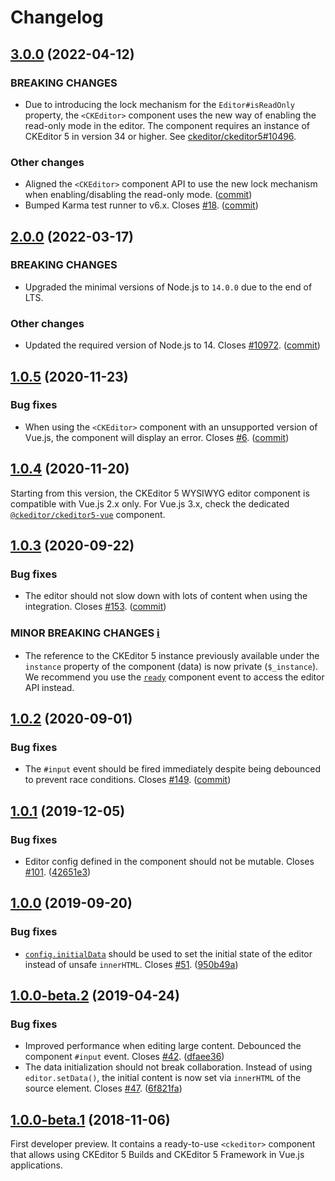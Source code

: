 Changelog
=========

## [3.0.0](https://github.com/ckeditor/ckeditor5-vue2/compare/v2.0.0...v3.0.0) (2022-04-12)

### BREAKING CHANGES

* Due to introducing the lock mechanism for the `Editor#isReadOnly` property, the `<CKEditor>` component uses the new way of enabling the read-only mode in the editor. The component requires an instance of CKEditor 5 in version 34 or higher. See [ckeditor/ckeditor5#10496](https://github.com/ckeditor/ckeditor5/issues/10496).

### Other changes

* Aligned the `<CKEditor>` component API to use the new lock mechanism when enabling/disabling the read-only mode. ([commit](https://github.com/ckeditor/ckeditor5-vue2/commit/167b217aaadae976e238ee70c28c6d70b7b3b3d6))
* Bumped Karma test runner to v6.x. Closes [#18](https://github.com/ckeditor/ckeditor5-vue2/issues/18). ([commit](https://github.com/ckeditor/ckeditor5-vue2/commit/d81d794d07c8362f7efc31541228dc010b5cface))


## [2.0.0](https://github.com/ckeditor/ckeditor5-vue2/compare/v1.0.5...v2.0.0) (2022-03-17)

### BREAKING CHANGES

* Upgraded the minimal versions of Node.js to `14.0.0` due to the end of LTS.

### Other changes

* Updated the required version of Node.js to 14. Closes [#10972](https://github.com/ckeditor/ckeditor5-vue2/issues/10972). ([commit](https://github.com/ckeditor/ckeditor5-vue2/commit/bd6e5c4f3d7b0d5fa6a94d2e3165d40c351a3179))


## [1.0.5](https://github.com/ckeditor/ckeditor5-vue2/compare/v1.0.4...v1.0.5) (2020-11-23)

### Bug fixes

* When using the `<CKEditor>` component with an unsupported version of Vue.js, the component will display an error. Closes [#6](https://github.com/ckeditor/ckeditor5-vue2/issues/6). ([commit](https://github.com/ckeditor/ckeditor5-vue2/commit/840dcfa3d91ff14e70485ee0c9d9623c8ec168a2))


## [1.0.4](https://github.com/ckeditor/ckeditor5-vue2/compare/v1.0.3...v1.0.4) (2020-11-20)

Starting from this version, the CKEditor 5 WYSIWYG editor component is compatible with Vue.js 2.x only. For Vue.js 3.x, check the dedicated [`@ckeditor/ckeditor5-vue`](https://www.npmjs.com/package/@ckeditor/ckeditor5-vue) component.


## [1.0.3](https://github.com/ckeditor/ckeditor5-vue/compare/v1.0.2...v1.0.3) (2020-09-22)

### Bug fixes

* The editor should not slow down with lots of content when using the integration. Closes [#153](https://github.com/ckeditor/ckeditor5-vue/issues/153). ([commit](https://github.com/ckeditor/ckeditor5-vue/commit/df4410a077c5eed5b95533f26f28e88882af289d))

### MINOR BREAKING CHANGES [ℹ️](https://ckeditor.com/docs/ckeditor5/latest/framework/guides/support/versioning-policy.html#major-and-minor-breaking-changes)

* The reference to the CKEditor 5 instance previously available under the `instance` property of the component (data) is now private (`$_instance`). We recommend you use the [`ready`](https://ckeditor.com/docs/ckeditor5/latest/builds/guides/integration/frameworks/vuejs.html#ready) component event to access the editor API instead.

## [1.0.2](https://github.com/ckeditor/ckeditor5-vue/compare/v1.0.1...v1.0.2) (2020-09-01)

### Bug fixes

* The `#input` event should be fired immediately despite being debounced to prevent race conditions. Closes [#149](https://github.com/ckeditor/ckeditor5-vue/issues/149). ([commit](https://github.com/ckeditor/ckeditor5-vue/commit/c8ff4da551f51433398785c340c65031e63d332a))


## [1.0.1](https://github.com/ckeditor/ckeditor5-vue/compare/v1.0.0...v1.0.1) (2019-12-05)

### Bug fixes

* Editor config defined in the component should not be mutable. Closes [#101](https://github.com/ckeditor/ckeditor5-vue/issues/101). ([42651e3](https://github.com/ckeditor/ckeditor5-vue/commit/42651e3))


## [1.0.0](https://github.com/ckeditor/ckeditor5-vue/compare/v1.0.0-beta.2...v1.0.0) (2019-09-20)

### Bug fixes

* [`config.initialData`](https://ckeditor.com/docs/ckeditor5/latest/api/module_core_editor_editorconfig-EditorConfig.html#member-initialData) should be used to set the initial state of the editor instead of unsafe `innerHTML`. Closes [#51](https://github.com/ckeditor/ckeditor5-vue/issues/51). ([950b49a](https://github.com/ckeditor/ckeditor5-vue/commit/950b49a))

## [1.0.0-beta.2](https://github.com/ckeditor/ckeditor5-vue/compare/v1.0.0-beta.1...v1.0.0-beta.2) (2019-04-24)

### Bug fixes

* Improved performance when editing large content. Debounced the component `#input` event. Closes [#42](https://github.com/ckeditor/ckeditor5-vue/issues/42). ([dfaee36](https://github.com/ckeditor/ckeditor5-vue/commit/dfaee36))
* The data initialization should not break collaboration. Instead of using `editor.setData()`, the initial content is now set via `innerHTML` of the source element. Closes [#47](https://github.com/ckeditor/ckeditor5-vue/issues/47). ([6f821fa](https://github.com/ckeditor/ckeditor5-vue/commit/6f821fa))


## [1.0.0-beta.1](https://github.com/ckeditor/ckeditor5-vue/tree/v1.0.0-beta.1) (2018-11-06)

First developer preview. It contains a ready-to-use `<ckeditor>` component that allows using CKEditor 5 Builds and CKEditor 5 Framework in Vue.js applications.
